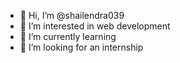 - 👋 Hi, I’m @shailendra039
- 👀 I’m interested in web development 
- 🌱 I’m currently learning 
- 💞️ I’m looking for an internship 


<!---
shailendra039/shailendra039 is a ✨ special ✨ repository because its `README.md` (this file) appears on your GitHub profile.
You can click the Preview link to take a look at your changes.
--->
